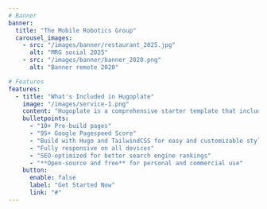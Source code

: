 ```yaml
---
# Banner
banner:
  title: "The Mobile Robotics Group"
  carousel_images:
    - src: "/images/banner/restaurant_2025.jpg"
      alt: "MRG social 2025"
    - src: "/images/banner/banner_2020.png"
      alt: "Banner remote 2020"

# Features
features:
  - title: "What's Included in Hugoplate"
    image: "/images/service-1.png"
    content: "Hugoplate is a comprehensive starter template that includes everything you need to get started with your Hugo project. What's Included in Hugoplate"
    bulletpoints:
      - "10+ Pre-build pages"
      - "95+ Google Pagespeed Score"
      - "Build with Hugo and TailwindCSS for easy and customizable styling"
      - "Fully responsive on all devices"
      - "SEO-optimized for better search engine rankings"
      - "**Open-source and free** for personal and commercial use"
    button:
      enable: false
      label: "Get Started Now"
      link: "#"
---
```

